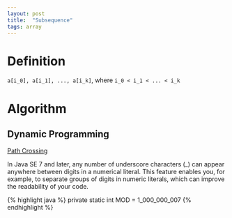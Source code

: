 ```yaml
---
layout: post
title:  "Subsequence"
tags: array
---
```

# Definition
`a[i_0], a[i_1], ..., a[i_k]`, where `i_0 < i_1 < ... < i_k`

# Algorithm
## Dynamic Programming

[Path Crossing][path-crossing]

In Java SE 7 and later, any number of underscore characters (_) can appear anywhere between digits in a numerical literal. This feature enables you, for example, to separate groups of digits in numeric literals, which can improve the readability of your code.

{% highlight java %}
private static int MOD = 1_000_000_007
{% endhighlight %}

[path-crossing]: https://leetcode.com/problems/path-crossing/
